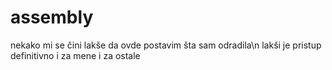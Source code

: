 # assembly

nekako mi se čini lakše da ovde postavim šta sam odradila\n
lakši je pristup definitivno i za mene i za ostale
